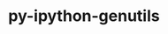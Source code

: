 ---
title: "py-ipython-genutils"
layout: cache
categories: [package, develop-2024-01-14]
meta: {"versions": ["0.2.0"], "compilers": ["gcc@=11.1.0", "gcc@=11.4.0", "gcc@=9.4.0", "oneapi@=2023.2.0"], "oss": ["ubuntu20.04"], "platforms": ["linux"], "targets": ["neoverse_v1", "ppc64le", "x86_64_v3"], "stacks": ["data-vis-sdk", "e4s", "e4s-neoverse_v1", "e4s-oneapi", "e4s-power", "root"], "num_specs": 11, "num_specs_by_stack": {"root": 11, "e4s-neoverse_v1": 2, "e4s-power": 2, "data-vis-sdk": 1, "e4s": 3, "e4s-oneapi": 3}}
spec_details: [{"hash": "jp3myje2g6v3zpqenlv7k4vi3ibw6cgr", "compiler": "gcc@=11.4.0", "versions": ["0.2.0"], "os": "ubuntu20.04", "platform": "linux", "target": "neoverse_v1", "variants": ["build_system=python_pip"], "stacks": ["root", "e4s-neoverse_v1"], "size": "-", "tarball": "https://binaries.spack.io/releases/develop-2024-01-14/build_cache/linux-ubuntu20.04-neoverse_v1/gcc-11.4.0/py-ipython-genutils-0.2.0/linux-ubuntu20.04-neoverse_v1-gcc-11.4.0-py-ipython-genutils-0.2.0-jp3myje2g6v3zpqenlv7k4vi3ibw6cgr.spack"}, {"hash": "b4uwtkmidsv5gxzy26th555hlbtvn2hk", "compiler": "gcc@=11.4.0", "versions": ["0.2.0"], "os": "ubuntu20.04", "platform": "linux", "target": "neoverse_v1", "variants": ["build_system=python_pip"], "stacks": ["root", "e4s-neoverse_v1"], "size": "-", "tarball": "https://binaries.spack.io/releases/develop-2024-01-14/build_cache/linux-ubuntu20.04-neoverse_v1/gcc-11.4.0/py-ipython-genutils-0.2.0/linux-ubuntu20.04-neoverse_v1-gcc-11.4.0-py-ipython-genutils-0.2.0-b4uwtkmidsv5gxzy26th555hlbtvn2hk.spack"}, {"hash": "j6neyyvnzrbmmulvkq2z2btq4nrtzmtt", "compiler": "gcc@=9.4.0", "versions": ["0.2.0"], "os": "ubuntu20.04", "platform": "linux", "target": "ppc64le", "variants": ["build_system=python_pip"], "stacks": ["root", "e4s-power"], "size": "-", "tarball": "https://binaries.spack.io/releases/develop-2024-01-14/build_cache/linux-ubuntu20.04-ppc64le/gcc-9.4.0/py-ipython-genutils-0.2.0/linux-ubuntu20.04-ppc64le-gcc-9.4.0-py-ipython-genutils-0.2.0-j6neyyvnzrbmmulvkq2z2btq4nrtzmtt.spack"}, {"hash": "tbzq5pmuygj6q363b7yin6p3hyvmdket", "compiler": "gcc@=9.4.0", "versions": ["0.2.0"], "os": "ubuntu20.04", "platform": "linux", "target": "ppc64le", "variants": ["build_system=python_pip"], "stacks": ["root", "e4s-power"], "size": "-", "tarball": "https://binaries.spack.io/releases/develop-2024-01-14/build_cache/linux-ubuntu20.04-ppc64le/gcc-9.4.0/py-ipython-genutils-0.2.0/linux-ubuntu20.04-ppc64le-gcc-9.4.0-py-ipython-genutils-0.2.0-tbzq5pmuygj6q363b7yin6p3hyvmdket.spack"}, {"hash": "mizrntjc47p6mzhbhk5vcmvrsu2hfh6y", "compiler": "gcc@=11.1.0", "versions": ["0.2.0"], "os": "ubuntu20.04", "platform": "linux", "target": "x86_64_v3", "variants": ["build_system=python_pip"], "stacks": ["data-vis-sdk", "root"], "size": "-", "tarball": "https://binaries.spack.io/releases/develop-2024-01-14/build_cache/linux-ubuntu20.04-x86_64_v3/gcc-11.1.0/py-ipython-genutils-0.2.0/linux-ubuntu20.04-x86_64_v3-gcc-11.1.0-py-ipython-genutils-0.2.0-mizrntjc47p6mzhbhk5vcmvrsu2hfh6y.spack"}, {"hash": "dbzlt2mohksvp3f6hv2alfcic52qgj6v", "compiler": "gcc@=11.4.0", "versions": ["0.2.0"], "os": "ubuntu20.04", "platform": "linux", "target": "x86_64_v3", "variants": ["build_system=python_pip"], "stacks": ["root", "e4s"], "size": "-", "tarball": "https://binaries.spack.io/releases/develop-2024-01-14/build_cache/linux-ubuntu20.04-x86_64_v3/gcc-11.4.0/py-ipython-genutils-0.2.0/linux-ubuntu20.04-x86_64_v3-gcc-11.4.0-py-ipython-genutils-0.2.0-dbzlt2mohksvp3f6hv2alfcic52qgj6v.spack"}, {"hash": "z7kxgqftk37dmxsbfmjhpufurkdk77gn", "compiler": "gcc@=11.4.0", "versions": ["0.2.0"], "os": "ubuntu20.04", "platform": "linux", "target": "x86_64_v3", "variants": ["build_system=python_pip"], "stacks": ["root", "e4s"], "size": "-", "tarball": "https://binaries.spack.io/releases/develop-2024-01-14/build_cache/linux-ubuntu20.04-x86_64_v3/gcc-11.4.0/py-ipython-genutils-0.2.0/linux-ubuntu20.04-x86_64_v3-gcc-11.4.0-py-ipython-genutils-0.2.0-z7kxgqftk37dmxsbfmjhpufurkdk77gn.spack"}, {"hash": "nqiafchzs7ybp2pdbhaivoe23if7jevj", "compiler": "gcc@=11.4.0", "versions": ["0.2.0"], "os": "ubuntu20.04", "platform": "linux", "target": "x86_64_v3", "variants": ["build_system=python_pip"], "stacks": ["root", "e4s"], "size": "-", "tarball": "https://binaries.spack.io/releases/develop-2024-01-14/build_cache/linux-ubuntu20.04-x86_64_v3/gcc-11.4.0/py-ipython-genutils-0.2.0/linux-ubuntu20.04-x86_64_v3-gcc-11.4.0-py-ipython-genutils-0.2.0-nqiafchzs7ybp2pdbhaivoe23if7jevj.spack"}, {"hash": "trhesrg3vh7hvck2vq4ptyl6d7tnr76l", "compiler": "oneapi@=2023.2.0", "versions": ["0.2.0"], "os": "ubuntu20.04", "platform": "linux", "target": "x86_64_v3", "variants": ["build_system=python_pip"], "stacks": ["e4s-oneapi", "root"], "size": "-", "tarball": "https://binaries.spack.io/releases/develop-2024-01-14/build_cache/linux-ubuntu20.04-x86_64_v3/oneapi-2023.2.0/py-ipython-genutils-0.2.0/linux-ubuntu20.04-x86_64_v3-oneapi-2023.2.0-py-ipython-genutils-0.2.0-trhesrg3vh7hvck2vq4ptyl6d7tnr76l.spack"}, {"hash": "ypxhff3btu4qkbmvtv4auymossvt7lfs", "compiler": "oneapi@=2023.2.0", "versions": ["0.2.0"], "os": "ubuntu20.04", "platform": "linux", "target": "x86_64_v3", "variants": ["build_system=python_pip"], "stacks": ["e4s-oneapi", "root"], "size": "-", "tarball": "https://binaries.spack.io/releases/develop-2024-01-14/build_cache/linux-ubuntu20.04-x86_64_v3/oneapi-2023.2.0/py-ipython-genutils-0.2.0/linux-ubuntu20.04-x86_64_v3-oneapi-2023.2.0-py-ipython-genutils-0.2.0-ypxhff3btu4qkbmvtv4auymossvt7lfs.spack"}, {"hash": "msdyxmhmuk3an52laqnfge4uuq3jion7", "compiler": "oneapi@=2023.2.0", "versions": ["0.2.0"], "os": "ubuntu20.04", "platform": "linux", "target": "x86_64_v3", "variants": ["build_system=python_pip"], "stacks": ["e4s-oneapi", "root"], "size": "-", "tarball": "https://binaries.spack.io/releases/develop-2024-01-14/build_cache/linux-ubuntu20.04-x86_64_v3/oneapi-2023.2.0/py-ipython-genutils-0.2.0/linux-ubuntu20.04-x86_64_v3-oneapi-2023.2.0-py-ipython-genutils-0.2.0-msdyxmhmuk3an52laqnfge4uuq3jion7.spack"}]
---